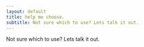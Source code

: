 ```yaml
---
layout: default
title: help me choose.
subtitle: Not sure which to use? Lets talk it out.
---
```


Not sure which to use? Lets talk it out.
